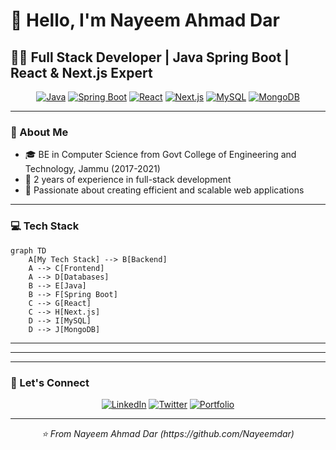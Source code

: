 # 👋 Hello, I'm Nayeem Ahmad Dar



## 👨‍💻 Full Stack Developer | Java Spring Boot | React & Next.js Expert

<div align="center">
  
  [![Java](https://img.shields.io/badge/-Java-007396?style=for-the-badge&logo=java&logoColor=white)](https://www.java.com/)
  [![Spring Boot](https://img.shields.io/badge/-Spring%20Boot-6DB33F?style=for-the-badge&logo=spring-boot)](https://spring.io/projects/spring-boot)
  [![React](https://img.shields.io/badge/-React-61DAFB?style=for-the-badge&logo=react&logoColor=black)](https://reactjs.org/)
  [![Next.js](https://img.shields.io/badge/-Next.js-000000?style=for-the-badge&logo=next.js)](https://nextjs.org/)
  [![MySQL](https://img.shields.io/badge/-MySQL-4479A1?style=for-the-badge&logo=mysql&logoColor=white)](https://www.mysql.com/)
  [![MongoDB](https://img.shields.io/badge/-MongoDB-47A248?style=for-the-badge&logo=mongodb&logoColor=white)](https://www.mongodb.com/)

</div>

---

### 🚀 About Me

- 🎓 BE in Computer Science from Govt College of Engineering and Technology, Jammu (2017-2021)
- 💼 2 years of experience in full-stack development
- 🌟 Passionate about creating efficient and scalable web applications

---

### 💻 Tech Stack

```mermaid
graph TD
    A[My Tech Stack] --> B[Backend]
    A --> C[Frontend]
    A --> D[Databases]
    B --> E[Java]
    B --> F[Spring Boot]
    C --> G[React]
    C --> H[Next.js]
    D --> I[MySQL]
    D --> J[MongoDB]
```

---



---


---

### 🤝 Let's Connect

<div align="center">
  
  [![LinkedIn](https://img.shields.io/badge/-LinkedIn-0077B5?style=for-the-badge&logo=linkedin)](https://www.linkedin.com/in/nayeem-ahmad-dar-a2b9a180/)
  [![Twitter](https://img.shields.io/badge/-Twitter-1DA1F2?style=for-the-badge&logo=twitter&logoColor=white)](https://x.com/always_reticent)
  [![Portfolio](https://img.shields.io/badge/-Portfolio-000000?style=for-the-badge&logo=react)](https://yourportfolio.com)

</div>

---

<div align="center">
  <i>⭐️ From Nayeem Ahmad Dar (https://github.com/Nayeemdar)</i>
</div>
